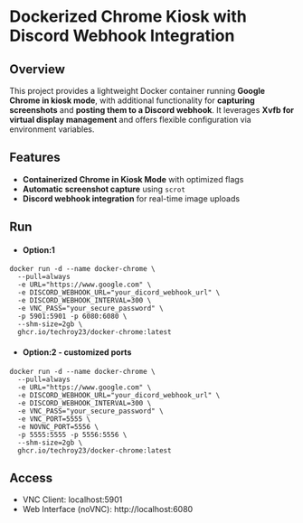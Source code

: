 # Dockerized Chrome Kiosk with Discord Webhook Integration

## Overview

This project provides a lightweight Docker container running **Google Chrome in kiosk mode**, with additional functionality for **capturing screenshots** and **posting them to a Discord webhook**. It leverages **Xvfb for virtual display management** and offers flexible configuration via environment variables.

## Features

- **Containerized Chrome in Kiosk Mode** with optimized flags
- **Automatic screenshot capture** using `scrot`
- **Discord webhook integration** for real-time image uploads

## Run
- #### Option:1
```
docker run -d --name docker-chrome \
  --pull=always
  -e URL="https://www.google.com" \
  -e DISCORD_WEBHOOK_URL="your_dicord_webhook_url" \
  -e DISCORD_WEBHOOK_INTERVAL=300 \
  -e VNC_PASS="your_secure_password" \
  -p 5901:5901 -p 6080:6080 \
  --shm-size=2gb \
  ghcr.io/techroy23/docker-chrome:latest
```
- #### Option:2 - customized ports
```
docker run -d --name docker-chrome \
  --pull=always
  -e URL="https://www.google.com" \
  -e DISCORD_WEBHOOK_URL="your_dicord_webhook_url" \
  -e DISCORD_WEBHOOK_INTERVAL=300 \
  -e VNC_PASS="your_secure_password" \
  -e VNC_PORT=5555 \
  -e NOVNC_PORT=5556 \
  -p 5555:5555 -p 5556:5556 \
  --shm-size=2gb \
  ghcr.io/techroy23/docker-chrome:latest
```

## Access
- VNC Client: localhost:5901
- Web Interface (noVNC): http://localhost:6080
